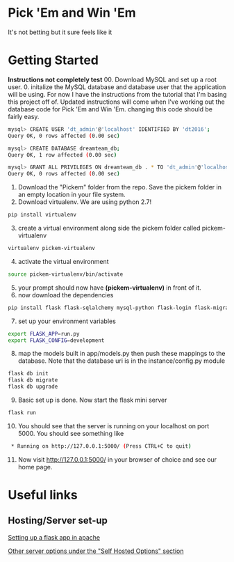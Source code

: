 # Pick 'Em and Win 'Em
 It's not betting but it sure feels like it 

# Getting Started
**Instructions not completely test**
00. Download MySQL and set up a root user.
0. initalize the MySQL database and database user that the application will be using. For now I have the instructions from the tutorial that I'm basing this project off of. Updated instructions will come when I've working out the database code for Pick 'Em and Win 'Em. changing this code should be fairly easy.

```bash
mysql> CREATE USER 'dt_admin'@'localhost' IDENTIFIED BY 'dt2016';
Query OK, 0 rows affected (0.00 sec)

mysql> CREATE DATABASE dreamteam_db;
Query OK, 1 row affected (0.00 sec)

mysql> GRANT ALL PRIVILEGES ON dreamteam_db . * TO 'dt_admin'@'localhost';
Query OK, 0 rows affected (0.00 sec)

```
1. Download the "Pickem" folder from the repo. Save the pickem folder in an empty location in your file system.
2. Download virtualenv. We are using python 2.7!

```bash
pip install virtualenv
```
3. create a virtual environment along side the pickem folder called pickem-virtualenv
```bash
virtualenv pickem-virtualenv
```
4. activate the virtual environment
```bash
source pickem-virtualenv/bin/activate
```
5. your prompt should now have **(pickem-virtualenv)** in front of it.
6. now download the dependencies
```bash 
pip install flask flask-sqlalchemy mysql-python flask-login flask-migrate
```
7. set up your environment variables
```bash
export FLASK_APP=run.py
export FLASK_CONFIG=development
```
8. map the models built in app/models.py then push these mappings to the database. Note that the database uri is in the instance/config.py module
```bash
flask db init
flask db migrate
flask db upgrade
```

9. Basic set up is done. Now start the flask mini server
```bash
flask run
```

10. You should see that the server is running on your localhost on port 5000. You should see something like
```bash
 * Running on http://127.0.0.1:5000/ (Press CTRL+C to quit)
```

11. Now visit http://127.0.0.1:5000/  in your browser of choice and see our home page. 


# Useful links
## Hosting/Server set-up
[Setting up a flask app in apache](http://flask.pocoo.org/docs/0.12/deploying/mod_wsgi/)

[Other server options under the "Self Hosted Options" section](http://flask.pocoo.org/docs/0.12/deploying/)
